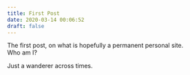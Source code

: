 ```yaml
---
title: First Post
date: 2020-03-14 00:06:52
draft: false
---
```


The first post, on what is hopefully a permanent personal site.<br>
Who am I?

Just a wanderer across times.

